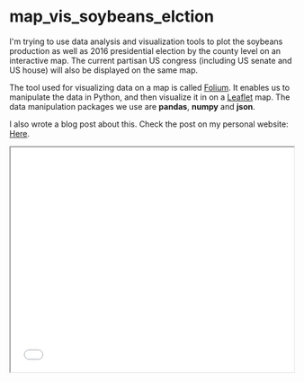 # map_vis_soybeans_elction

I'm trying to use data analysis and visualization tools to plot the soybeans production as well as 2016 presidential election by the county level on an interactive map. The current partisan US congress (including US senate and US house) will also be displayed on the same map.

The tool used for visualizing data on a map is called [Folium](https://github.com/python-visualization/folium). It enables us to manipulate the data in Python, and then visualize it in on a [Leaflet](http://leafletjs.com) map. The data manipulation packages we use are **pandas**, **numpy** and **json**.

I also wrote a blog post about this. Check the post on my personal website: [Here](https://shuzhanfan.github.io/2018/04/visualization-of-tarrif-and-election/).

<iframe src="./data/map2.html" height="400px" width="100%"></iframe>

